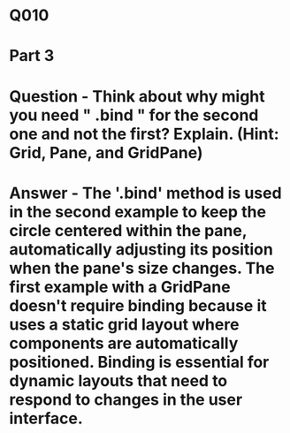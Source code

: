 # Q010

# Part 3

# Question - Think about why might you need " .bind " for the second one and not the first? Explain. (Hint: Grid, Pane, and GridPane)
# Answer - The '.bind' method is used in the second example to keep the circle centered within the pane, automatically adjusting its position when the pane's size changes. The first example with a GridPane doesn't require binding because it uses a static grid layout where components are automatically positioned. Binding is essential for dynamic layouts that need to respond to changes in the user interface.






